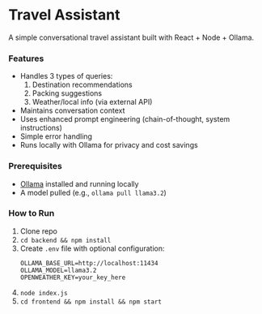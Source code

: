 # Travel Assistant

A simple conversational travel assistant built with React + Node + Ollama.

### Features
- Handles 3 types of queries:
  1. Destination recommendations
  2. Packing suggestions
  3. Weather/local info (via external API)
- Maintains conversation context
- Uses enhanced prompt engineering (chain-of-thought, system instructions)
- Simple error handling
- Runs locally with Ollama for privacy and cost savings

### Prerequisites
- [Ollama](https://ollama.ai/) installed and running locally
- A model pulled (e.g., `ollama pull llama3.2`)

### How to Run
1. Clone repo
2. `cd backend && npm install`
3. Create `.env` file with optional configuration:
   ```
   OLLAMA_BASE_URL=http://localhost:11434
   OLLAMA_MODEL=llama3.2
   OPENWEATHER_KEY=your_key_here
   ```
4. `node index.js`
5. `cd frontend && npm install && npm start`